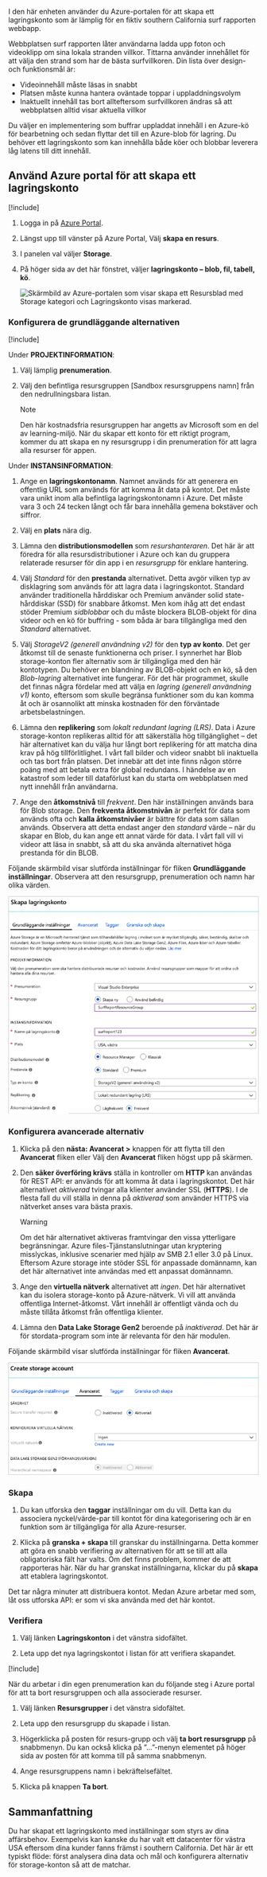 I den här enheten använder du Azure-portalen för att skapa ett lagringskonto som är lämplig för en fiktiv southern California surf rapporten webbapp.

Webbplatsen surf rapporten låter användarna ladda upp foton och videoklipp om sina lokala stranden villkor. Tittarna använder innehållet för att välja den strand som har de bästa surfvillkoren. Din lista över design- och funktionsmål är:

- Videoinnehåll måste läsas in snabbt
- Platsen måste kunna hantera oväntade toppar i uppladdningsvolym
- Inaktuellt innehåll tas bort allteftersom surfvillkoren ändras så att webbplatsen alltid visar aktuella villkor

Du väljer en implementering som buffrar uppladdat innehåll i en Azure-kö för bearbetning och sedan flyttar det till en Azure-blob för lagring. Du behöver ett lagringskonto som kan innehålla både köer och blobbar leverera låg latens till ditt innehåll.

## <a name="use-the-azure-portal-to-create-a-storage-account"></a>Använd Azure portal för att skapa ett lagringskonto

[!include[](../../../includes/azure-sandbox-activate.md)]

1. Logga in på [Azure Portal](https://portal.azure.com/?azure-portal=true).

1. Längst upp till vänster på Azure Portal, Välj **skapa en resurs**.

1. I panelen val väljer **Storage**.

1. På höger sida av det här fönstret, väljer **lagringskonto – blob, fil, tabell, kö**.

    ![Skärmbild av Azure-portalen som visar skapa ett Resursblad med Storage kategori och Lagringskonto visas markerad.](..\media\5-portal-storage-select.png)

### <a name="configure-the-basic-options"></a>Konfigurera de grundläggande alternativen

[!include[](../../../includes/azure-sandbox-regions-first-mention-note.md)]

Under **PROJEKTINFORMATION**:

1. Välj lämplig **prenumeration**.

1. Välj den befintliga resursgruppen <rgn>[Sandbox resursgruppens namn]</rgn> från den nedrullningsbara listan.

    > [!NOTE]
    > Den här kostnadsfria resursgruppen har angetts av Microsoft som en del av learning-miljö. När du skapar ett konto för ett riktigt program, kommer du att skapa en ny resursgrupp i din prenumeration för att lagra alla resurser för appen.

Under **INSTANSINFORMATION**:

1. Ange en **lagringskontonamn**. Namnet används för att generera en offentlig URL som används för att komma åt data på kontot. Det måste vara unikt inom alla befintliga lagringskontonamn i Azure. Det måste vara 3 och 24 tecken långt och får bara innehålla gemena bokstäver och siffror.

1. Välj en **plats** nära dig. 

1. Lämna den **distributionsmodellen** som _resurshanteraren_. Det här är att föredra för alla resursdistributioner i Azure och kan du gruppera relaterade resurser för din app i en _resursgrupp_ för enklare hantering.

1. Välj _Standard_ för den **prestanda** alternativet. Detta avgör vilken typ av disklagring som används för att lagra data i lagringskontot. Standard använder traditionella hårddiskar och Premium använder solid state-hårddiskar (SSD) för snabbare åtkomst. Men kom ihåg att det endast stöder Premium _sidblobbar_ och du måste blockera BLOB-objekt för dina videor och en kö för buffring - som båda är bara tillgängliga med den _Standard_ alternativet.

1. Välj _StorageV2 (generell användning v2)_ för den **typ av konto**. Det ger åtkomst till de senaste funktionerna och priser. I synnerhet har Blob storage-konton fler alternativ som är tillgängliga med den här kontotypen. Du behöver en blandning av BLOB-objekt och en kö, så den _Blob-lagring_ alternativet inte fungerar. För det här programmet, skulle det finnas några fördelar med att välja en _lagring (generell användning v1)_ konto, eftersom som skulle begränsa funktioner som du kan komma åt och är osannolikt att minska kostnaden för den förväntade arbetsbelastningen.

1. Lämna den **replikering** som _lokalt redundant lagring (LRS)_. Data i Azure storage-konton replikeras alltid för att säkerställa hög tillgänglighet – det här alternativet kan du välja hur långt bort replikering för att matcha dina krav på hög tillförlitlighet. I vårt fall bilder och videor snabbt bli inaktuella och tas bort från platsen. Det innebär att det inte finns någon större poäng med att betala extra för global redundans. I händelse av en katastrof som leder till dataförlust kan du starta om webbplatsen med nytt innehåll från användarna.

1. Ange den **åtkomstnivå** till _frekvent_. Den här inställningen används bara för Blob storage. Den **frekventa åtkomstnivån** är perfekt för data som används ofta och **kalla åtkomstnivåer** är bättre för data som sällan används. Observera att detta endast anger den _standard_ värde – när du skapar en Blob, du kan ange ett annat värde för data. I vårt fall vill vi videor att läsa in snabbt, så att du ska använda alternativet höga prestanda för din BLOB.
   
Följande skärmbild visar slutförda inställningar för fliken **Grundläggande inställningar**. Observera att den resursgrupp, prenumeration och namn har olika värden.

![Skärmbild av skapa ett storage-konto bladet med den ** grundläggande fliken valt.](../media/5-create-storage-account-basics.png)

### <a name="configure-the-advanced-options"></a>Konfigurera avancerade alternativ

1. Klicka på den **nästa: Avancerat >** knappen för att flytta till den **Avancerat** fliken eller Välj den **Avancerat** fliken högst upp på skärmen.

1. Den **säker överföring krävs** ställa in kontroller om **HTTP** kan användas för REST API: er används för att komma åt data i lagringskontot. Det här alternativet _aktiverad_ tvingar alla klienter använder SSL (**HTTPS**). I de flesta fall du vill ställa in denna på _aktiverad_ som använder HTTPS via nätverket anses vara bästa praxis.

    > [!WARNING]
    > Om det här alternativet aktiveras framtvingar den vissa ytterligare begränsningar. Azure files-Tjänstanslutningar utan kryptering misslyckas, inklusive scenarier med hjälp av SMB 2.1 eller 3.0 på Linux. Eftersom Azure storage inte stöder SSL för anpassade domännamn, kan det här alternativet inte användas med ett anpassat domännamn.

1. Ange den **virtuella nätverk** alternativet att _ingen_. Det här alternativet kan du isolera storage-konto på Azure-nätverk. Vi vill att använda offentliga Internet-åtkomst. Vårt innehåll är offentligt vända och du måste tillåta åtkomst från offentliga klienter.

1. Lämna den **Data Lake Storage Gen2** beroende på _inaktiverad_. Det här är för stordata-program som inte är relevanta för den här modulen.

Följande skärmbild visar slutförda inställningar för fliken **Avancerat**.

![Skärmbild av ett blad för att skapa ett lagringskonto med fliken **Avancerat** markerad.](../media/5-create-storage-account-advanced.png)

### <a name="create"></a>Skapa

1. Du kan utforska den **taggar** inställningar om du vill. Detta kan du associera nyckel/värde-par till kontot för dina kategorisering och är en funktion som är tillgängliga för alla Azure-resurser.

1. Klicka på **granska + skapa** till granskar du inställningarna. Detta kommer att göra en snabb verifiering av alternativen för att se till att alla obligatoriska fält har valts. Om det finns problem, kommer de att rapporteras här. När du har granskat inställningarna, klickar du på **skapa** att etablera lagringskontot.

Det tar några minuter att distribuera kontot. Medan Azure arbetar med som, låt oss utforska API: er som vi ska använda med det här kontot.

### <a name="verify"></a>Verifiera

1. Välj länken **Lagringskonton** i det vänstra sidofältet.

1. Leta upp det nya lagringskontot i listan för att verifiera skapandet.

<!-- Cleanup sandbox -->
[!include[](../../../includes/azure-sandbox-cleanup.md)]

När du arbetar i din egen prenumeration kan du följande steg i Azure portal för att ta bort resursgruppen och alla associerade resurser.

1. Välj länken **Resursgrupper** i det vänstra sidofältet.

1. Leta upp den resursgrupp du skapade i listan.

1. Högerklicka på posten för resurs-grupp och välj **ta bort resursgrupp** på snabbmenyn. Du kan också klicka på ”...”-menyn elementet på höger sida av posten för att komma till på samma snabbmenyn.

1. Ange resursgruppens namn i bekräftelsefältet.

1. Klicka på knappen **Ta bort**.

## <a name="summary"></a>Sammanfattning

Du har skapat ett lagringskonto med inställningar som styrs av dina affärsbehov. Exempelvis kan kanske du har valt ett datacenter för västra USA eftersom dina kunder fanns främst i southern California. Det här är ett typiskt flöde: först analysera dina data och mål och konfigurera alternativ för storage-konton så att de matchar.